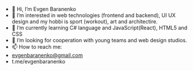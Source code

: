 - 👋 Hi, I’m Evgen Baranenko
- 👀 I’m interested in web technologies (frontend and backend), UI UX design and my hobbi is sport (workout), art and architectire.
- 🌱 I’m currently learning C# language and JavaScript(React), HTML5 and CSS
- 💞️ I’m  looking for cooperation with young teams and web design studios.
- 📫 How to reach me:
-    evgenbaranenko@gmail.com
-    t.me/evgenbaranenko 
<!---
evgenbaranenko/evgenbaranenko is a ✨ special ✨ repository because its `README.md` (this file) appears on your GitHub profile.
You can click the Preview link to take a look at your changes.
--->
